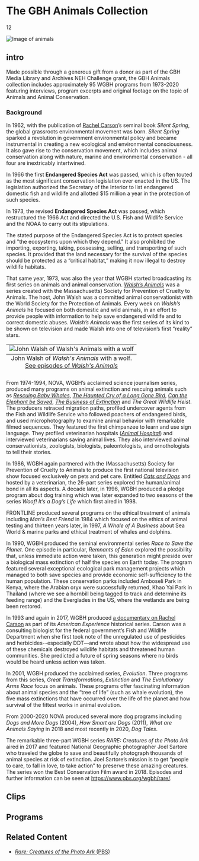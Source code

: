 # The GBH Animals Collection

12

![]( https://s3.amazonaws.com/openvault.wgbh.org/special_collections/animals/animals.jpg "Image of animals")

## intro

Made possible through a generous gift from a donor as part of the GBH Media Library and Archives NEH Challenge grant, the GBH Animals collection includes approximately 95 WGBH programs from 1973-2020 featuring interviews, program excerpts and original footage on the topic of Animals and Animal Conservation. 

### Background

In 1962, with the publication of [Rachel Carson](/catalog?f%5Baccess%5D%5B%5D=Available+Online&id=animals&q=%22rachel+carson%22&tab=programs)’s seminal book _Silent Spring_, the global grassroots environmental movement was born.  _Silent Spring_ sparked a revolution in government environmental policy and became instrumental in creating a new ecological and environmental consciousness.  It also gave rise to the conservation movement, which includes animal conservation along with nature, marine and environmental conservation - all four are inextricably intertwined.

In 1966 the first **Endangered Species Act** was passed, which is often touted as the most significant conservation legislation ever enacted in the US.  The legislation authorized the Secretary of the Interior to list endangered domestic fish and wildlife and allotted $15 million a year in the protection of such species.

In 1973, the revised **Endangered Species Act** was passed, which restructured the 1966 Act and directed the U.S. Fish and Wildlife Service and the NOAA to carry out its stipulations.

The stated purpose of the Endangered Species Act is to protect species and "the ecosystems upon which they depend." It also prohibited the importing, exporting, taking, possessing, selling, and transporting of such species. It provided that the land necessary for the survival of the species should be protected as a “critical habitat,” making it now illegal to destroy wildlife habitats.  

That same year, 1973, was also the year that WGBH started broadcasting its first series on animals and animal conservation. [_Walsh’s Animals_](/catalog?f%5Baccess%5D%5B%5D=Available+Online&id=animals&tab=programs&q=%22walsh%27s+animals%22) was a series created with the Massachusetts) Society for Prevention of Cruelty to Animals.  The host, John Walsh was a committed animal conservationist with the World Society for the Protection of Animals.  Every week on _Walsh’s Animals_ he focused on both domestic and wild animals, in an effort to provide people with information to help save endangered wildlife and to correct domestic abuses.  _Walsh’s Animals_ was the first series of its kind to be shown on television and made Walsh into one of television’s first “reality” stars. 

<table class="exhibit-image">
  <tr>
    <td>
      <img src="https://s3.amazonaws.com/openvault.wgbh.org/special_collections/animals/Walsh_and_wolf_2.jpeg" class="big-image" alt="John Walsh of Walsh's Animals with a wolf"/>
      <caption align="bottom" class="exhibit-caption">John Walsh of <em>Walsh's Animals</em> with a wolf. <a style="display: block;" href="/catalog?f%5Baccess%5D%5B%5D=All+Records&q=%22walsh%27s+animals%22" target="_blank">See episodes of <em>Walsh's Animals</em></a></caption>
    </td>
  </tr>
</table>
 
From 1974-1994, NOVA, WGBH’s acclaimed science journalism series, produced many programs on animal extinction and rescuing animals such as [_Rescuing Baby Whales_](/catalog/V_19EC1D1C90744A688F4A2F7F99E92B71), [_The Haunted Cry of a Long Gone Bird_](/catalog/V_F5B3BCBBB402461E903CEC1F726E3F5F), [_Can the Elephant be Saved_](/catalog/V_3C409107D5134054AD80FF9E38C94651), [_The Business of Extinction_](/catalog/V_4FC6FBF7FE694E36A2CAC2686653336C) and _The Great Wildlife Heist_.  The producers retraced migration paths, profiled undercover agents from the Fish and Wildlife Service who followed poachers of endangered birds, and used microphotography to examine animal behavior with remarkable filmed sequences. They featured the first chimpanzee to learn and use sign language. They profiled veterinarian hospitals ([_Animal Hospital_](/catalog/V_3C19B76C24004109B7DCAF89C273D6D5)) and interviewed veterinarians saving animal lives.  They also interviewed animal conservationists, zoologists, biologists, paleontologists, and ornothologists to tell their stories. 
 
In 1986, WGBH again partnered with the (Massachusetts) Society for Prevention of Cruelty to Animals to produce the first national television show focused exclusively on pets and pet care.  Entitled [_Cats and Dogs_](/catalog?f%5Baccess%5D%5B%5D=Available+Online&f%5Bseries_title%5D%5B%5D=Cats+and+Dogs) and hosted by a veterinarian, the 26-part series explored the human/animal bond in all its aspects.  A decade later, in 1996, WGBH produced a pledge program about dog training which was later expanded to two seasons of the series _Woof! It’s a Dog’s Life_ which first aired in 1998.

FRONTLINE produced several programs on the ethical treatment of animals including _Man’s Best Friend_ in 1984 which focused on the ethics of animal testing and thirteen years later, in 1997,  _A Whale of A Business_ about Sea World & marine parks and ethical treatment of whales and dolphins.

In 1990, WGBH produced the seminal environmental series _Race to Save the Planet_.  One episode in particular, _Remnants of Eden_ explored the possibility that, unless immediate action were taken, this generation might preside over a biological mass extinction of half the species on Earth today.  The program featured several exceptional ecological park management projects which managed to both save species and provide economic self-sufficiency to the human population.  These conservation parks included Amboseli Park in Kenya, where the Arabian oryx were successfully returned, Khao Yai Park in Thailand (where we see a hornbill being tagged to track and determine its feeding range) and the Everglades in the US, where the wetlands are being been restored.  

In 1993 and again in 2017, WGBH produced [a documentary on Rachel Carson](https://www.pbs.org/wgbh/americanexperience/films/rachel-carson/) as part of its _American Experience_ historical series.  Carson was a consulting biologist for the federal government’s Fish and Wildlife Department when she first took note of the unregulated use of pesticides and herbicides--especially DDT—and wrote about how the widespread use of these chemicals destroyed wildlife habitats and threatened human communities.   She predicted a future of spring seasons where no birds would be heard unless action was taken.   

In 2001, WGBH produced the acclaimed series, _Evolution_.  Three programs from this series, _Great Transformations_, _Extinction_ and _The Evolutionary Arms Race_ focus on animals.   These programs offer fascinating information about animal species and the “tree of life” (such as whale evolution), the five mass extinctions that have occurred over the life of the planet and how survival of the fittest works in animal evolution.  

From 2000-2020 NOVA produced several more dog programs including _Dogs and More Dogs_ (2004), _How Smart are Dogs_ (2011), _What are Animals Saying_ in 2018 and most recently in 2020, _Dog Tales_.

The remarkable three-part WGBH series _RARE: Creatures of the Photo Ark_ aired in 2017 and featured National Geographic photographer Joel Sartore who traveled the globe to save and beautifully photograph thousands of animal species at risk of extinction. Joel Sartore’s mission is to get “people to care, to fall in love, to take action” to preserve these amazing creatures.  The series won the Best Conservation Film award in 2018.  Episodes and further information can be seen at https://www.pbs.org/wgbh/rare/.

## Clips

[](http://localhost:3000/catalog?f[special_collection_tags][]=animals_clip)

## Programs

[](http://localhost:3000/catalog?f[special_collection_tags][]=animals_program)

## Related Content


- [*Rare: Creatures of the Photo Ark* (PBS)](https://www.pbs.org/show/rare/)

